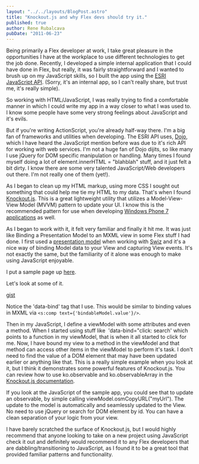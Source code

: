 ```yaml
---
layout: "../../layouts/BlogPost.astro"
title: "Knockout.js and why Flex devs should try it."
published: true
author: Rene Rubalcava
pubDate: "2011-06-23"
---
```


Being primarily a Flex developer at work, I take great pleasure in the opportunities I have at the workplace to use different technologies to get the job done. Recently, I developed a simple internal application that I could have done in Flex, but really, it was fairly straightforward and I wanted to brush up on my JavaScript skills, so I built the app using the [ESRI JavaScript API](http://help.arcgis.com/EN/webapi/javascript/arcgis/index.html). (Sorry, it's an internal app, so I can't really share, but trust me, it's really simple).

So working with HTML/JavaScript, I was really trying to find a comfortable manner in which I could write my app in a way closer to what I was used to. I know some people have some very strong feelings about JavaScript and it's evils.

But if you're writing ActionScript, you're already half-way there. I'm a big fan of frameworks and utilities when developing. The ESRI API uses, [Dojo](http://dojotoolkit.org/), which I have heard the JavaScript mention before was due to it's rich API for working with web services. I'm not a huge fan of Dojo dijits, so like many I use jQuery for DOM specific manipulation or handling. Many times I found myself doing a lot of element.innerHTML = "blahblah" stuff, and it just felt a bit dirty. I know there are some very talented JavaScript/Web developers out there. I'm not really one of them (yet!).

As I began to clean up my HTML markup, using more CSS I sought out something that could help me tie my HTML to my data. That's when I found [Knockout.js](http://knockoutjs.com/). This is a great lightweight utility that utilizes a Model-View-View Model (MVVM) pattern to update your UI. I know this is the recommended pattern for use when developing [Windows Phone 7 applications](http://codingsolutions.blogspot.com/2010/03/windows-phone-7-tdd-kata-using-mvvm-and.html) as well.

As I began to work with it, it felt very familiar and finally it hit me. It was just like Binding a Presentation Model to an MXML view in some Flex stuff I had done. I first used a [presentation model](http://www.benclinkinbeard.com/2009/05/swiz-example-application-with-presentation-model-pattern/) when working with [Swiz](http://swizframework.org/) and it's a nice way of binding Model data to your View and capturing View events. It's not exactly the same, but the familiarity of it alone was enough to make using JavaScript enjoyable.

I put a sample page up [here](http://www.odoe.net/thelab/js/koforflex/).

Let's look at some of it.

[gist](https://gist.github.com/odoe/1043313)

Notice the 'data-bind' tag that I use. This would be similar to binding values in MXML via `<s:comp text={'bindableModel.value'}/>`.

Then in my JavaScript, I define a viewModel with some attributes and even a method. When I started using stuff like  'data-bind="click: search' which points to a function in my viewModel, that is when it all started to click for me. Now, I have bound my view to a method in the viewModel and that method can access other items in the viewModel to perform it's task. I don't need to find the value of a DOM element that may have been updated earlier or anything like that. This is a really simple example when you look at it, but I think it demonstrates some powerful features of Knockout.js. You can review how to use ko.observable and ko.observableArray in the [Knockout.js documentation](http://knockoutjs.com/documentation/introduction.html).

If you look at the JavaScript of the sample app, you could see that to update an observable, by simple calling viewModel.osmCopyURL("myUrl"). The update to the model is automatically and seamlessly updated to the View. No need to use jQuery or search for DOM element by id. You can have a clean separation of your logic from your view.

I have barely scratched the surface of Knockout.js, but I would highly recommend that anyone looking to take on a new project using JavaScript check it out and definitely would recommend it to any Flex developers that are dabbling/transitioning to JavaScript, as I found it to be a great tool that provided familiar patterns and functionality.
